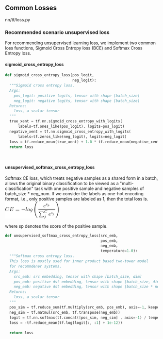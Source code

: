 ## Common Losses

nn/tf/loss.py

### Recommended scenario unsupervised loss
For recommending unsupervised learning loss, we implement two common loss functions, Sigmoid Cross Entropy loss (BCE) and Softmax Cross Entropy loss.
​

#### sigmoid_cross_entropy_loss

```python
def sigmoid_cross_entropy_loss(pos_logit,
                               neg_logit):
  """Sigmoid cross entropy loss.
  Args:
    pos_logit: positive logits, tensor with shape [batch_size]
    neg_logit: negative logits, tensor with shape [batch_size]
  Returns:
    loss, a scalar tensor
  """
  true_xent = tf.nn.sigmoid_cross_entropy_with_logits(
      labels=tf.ones_like(pos_logit), logits=pos_logit)
  negative_xent = tf.nn.sigmoid_cross_entropy_with_logits(
      labels=tf.zeros_like(neg_logit), logits=neg_logit)
  loss = tf.reduce_mean(true_xent) + 1.0 * tf.reduce_mean(negative_xent)
  return loss
```
​

#### unsupervised_softmax_cross_entropy_loss
Softmax CE loss, which treats negative samples as a shared form in a batch, allows the original binary classification to be viewed as a "multi-classification" task with one positive sample and negative samples of batch_size * neg_num. If we consider the labels as one-hot encoding format, i.e., only positive samples are labeled as 1, then the total loss is.
​
![loss](../../images/loss.png)

where sp denotes the score of the positive sample.

```python
def unsupervised_softmax_cross_entropy_loss(src_emb,
                                            pos_emb,
                                            neg_emb,
                                            temperature=1.0):
  """Softmax cross entropy loss.
  This loss is mostly used for inner product based two-tower model 
  for recommdener systems.
  Args:
    src_emb: src embedding, tensor with shape [batch_size, dim]
    pos_emb: positive dst embedding, tensor with shape [batch_size, dim]
    neg_emb: negative dst embedding, tensor with shape [batch_size * neg_num, dim]
  Returns:
    loss, a scalar tensor
  """
  pos_sim = tf.reduce_sum(tf.multiply(src_emb, pos_emb), axis=-1, keepdims=True)
  neg_sim = tf.matmul(src_emb, tf.transpose(neg_emb))
  logit = tf.nn.softmax(tf.concat([pos_sim, neg_sim] , axis=-1) / temperature)
  loss = -tf.reduce_mean(tf.log(logit[:, :1] + 1e-12))

  return loss
```
